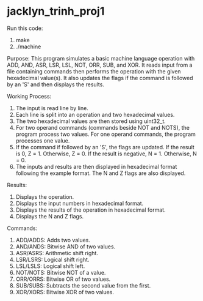 # jacklyn_trinh_proj1

Run this code:
1. make
2. ./machine

Purpose: This program simulates a basic machine language operation with ADD, AND, ASR, LSR, LSL, NOT, ORR, SUB, and XOR. It reads input from a file containing commands then performs the operation with the given hexadecimal value(s). It also updates the flags if the command is followed by an 'S' and then displays the results.

Working Process:
1. The input is read line by line.
2. Each line is split into an operation and two hexadecimal values.
3. The two hexadecimal values are then stored using uint32_t.
4. For two operand commands (commands beside NOT and NOTS), the program process two values. For one operand commands, the program processes one value.
5. If the command if followed by an 'S', the flags are updated. If the result is 0, Z = 1. Otherwise, Z = 0. If the result is negative, N = 1. Otherwise, N = 0.
6. The inputs and results are then displayed in hexadecimal format following the example format. The N and Z flags are also displayed.

Results:
1. Displays the operation.
2. Displays the input numbers in hexadecimal format.
3. Displays the results of the operation in hexadecimal format.
4. Displays the N and Z flags.

Commands:
1. ADD/ADDS: Adds two values.
2. AND/ANDS: Bitwise AND of two values.
3. ASR/ASRS: Arithmetic shift right.
4. LSR/LSRS: Logical shift right.
5. LSL/LSLS: Logical shift left.
6. NOT/NOTS: Bitwise NOT of a value.
7. ORR/ORRS: Bitwise OR of two values.
8. SUB/SUBS: Subtracts the second value from the first.
9. XOR/XORS: Bitwise XOR of two values.